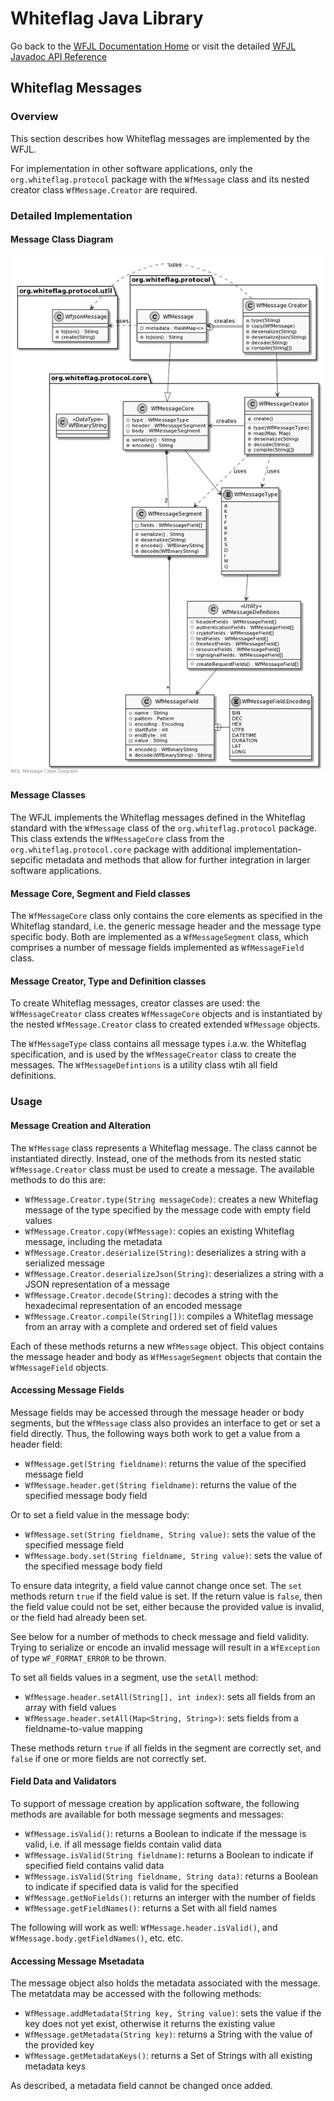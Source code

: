 # Whiteflag Java Library

Go back to the [WFJL Documentation Home](../index.md) or visit
the detailed [WFJL Javadoc API Reference](../javadoc/index.html)

## Whiteflag Messages

### Overview

This section describes how Whiteflag messages are implemented by the WFJL.

For implementation in other software applications, only the
`org.whiteflag.protocol` package with the `WfMessage` class and its nested
creator class `WfMessage.Creator` are required.

### Detailed Implementation

#### Message Class Diagram

![WFJL Message Class Diagram](../uml/messages.png)

#### Message Classes

The WFJL implements the Whiteflag messages defined in the Whiteflag standard
with the `WfMessage` class of the `org.whiteflag.protocol` package. This class
extends the `WfMessageCore` class from the `org.whiteflag.protocol.core`
package with additional implementation-sepcific metadata and methods that allow
for further integration in larger software applications.

#### Message Core, Segment and Field classes

The `WfMessageCore` class only contains the core elements as specified in the
Whiteflag standard, i.e. the generic message header and the message type
specific body. Both are implemented as a `WfMessageSegment` class, which
comprises a number of message fields implemented as `WfMessageField` class.

#### Message Creator, Type and Definition classes

To create Whiteflag messages, creator classes are used: the `WfMessageCreator`
class creates `WfMessageCore` objects and is instantiated by the nested
`WfMessage.Creator` class to created extended `WfMessage` objects.

The `WfMessageType` class contains all message types i.a.w. the Whiteflag
specification, and is used by the `WfMessageCreator` class to create the
messages. The `WfMessageDefintions` is a utility class wtih all field
definitions.

### Usage

#### Message Creation and Alteration

The `WfMessage` class represents a Whiteflag message. The class cannot be
instantiated directly. Instead, one of the methods from its nested static
`WfMessage.Creator` class must be used to create a message. The available
methods to do this are:

* `WfMessage.Creator.type(String messageCode)`: creates a new Whiteflag message of the type specified by the message code with empty field values
* `WfMessage.Creator.copy(WfMessage)`: copies an existing Whiteflag message, including the metadata
* `WfMessage.Creator.deserialize(String)`: deserializes a string with a serialized message
* `WfMessage.Creator.deserializeJson(String)`: deserializes a string with a JSON representation of a message
* `WfMessage.Creator.decode(String)`: decodes a string with the hexadecimal representation of an encoded message
* `WfMessage.Creator.compile(String[])`: compiles a Whiteflag message from an array with a complete and ordered set of field values

Each of these methods returns a new `WfMessage` object. This object contains
the message header and body as `WfMessageSegment` objects that contain the
`WfMessageField` objects.

#### Accessing Message Fields

Message fields may be accessed through the message header or body segments, but
the `WfMessage` class also provides an interface to get or set a field directly.
Thus, the following ways both work to get a value from a header field:

* `WfMessage.get(String fieldname)`: returns the value of the specified message field
* `WfMessage.header.get(String fieldname)`: returns the value of the specified message body field

Or to set a field value in the message body:

* `WfMessage.set(String fieldname, String value)`: sets the value of the specified message field
* `WfMessage.body.set(String fieldname, String value)`: sets the value of the specified message body field

To ensure data integrity, a field value cannot change once set. The `set`
methods return `true` if the field value is set. If the return value is
`false`, then the field value could not be set, either because the provided
value is invalid, or the field had already been set.

See below for a number of methods to check message and field validity. Trying
to serialize or encode an invalid message will result in a `WfException`
of type `WF_FORMAT_ERROR` to be thrown.

To set all fields values in a segment, use the `setAll` method:

* `WfMessage.header.setAll(String[], int index)`: sets all fields from an array with field values
* `WfMessage.header.setAll(Map<String, String>)`: sets fields from a fieldname-to-value mapping

These methods return `true` if all fields in the segment are correctly set,
and `false` if one or more fields are not correctly set.

#### Field Data and Validators

To support of message creation by application software, the following methods
are available for both message segments and messages:

* `WfMessage.isValid()`: returns a Boolean to indicate if the message is valid, i.e. if all message fields contain valid data
* `WfMessage.isValid(String fieldname)`: returns a Boolean to indicate if specified field contains valid data
* `WfMessage.isValid(String fieldname, String data)`: returns a Boolean to indicate if specified data is valid for the specified
* `WfMessage.getNoFields()`: returns an interger with the number of fields
* `WfMessage.getFieldNames()`: returns a Set with all field names

The following will work as well: `WfMessage.header.isValid()`, and
`WfMessage.body.getFieldNames()`, etc. etc.

#### Accessing Message Msetadata

The message object also holds the metadata associated with the message. The
metatdata may be accessed with the following methods:

* `WfMessage.addMetadata(String key, String value)`: sets the value if the key does not yet exist, otherwise it returns the existing value
* `WfMessage.getMetadata(String key)`: returns a String with the value of the provided key
* `WfMessage.getMetadataKeys()`: returns a Set of Strings with all existing metadata keys

As described, a metadata field cannot be changed once added.
